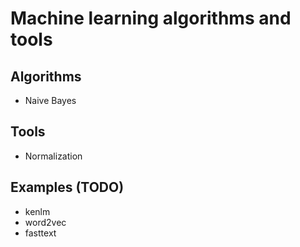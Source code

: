 # Machine learning algorithms and tools

## Algorithms
* Naive Bayes

## Tools
* Normalization

## Examples (TODO)
* kenlm
* word2vec
* fasttext
